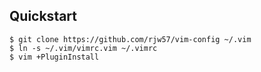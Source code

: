 ## Quickstart

```console
$ git clone https://github.com/rjw57/vim-config ~/.vim
$ ln -s ~/.vim/vimrc.vim ~/.vimrc
$ vim +PluginInstall
```
